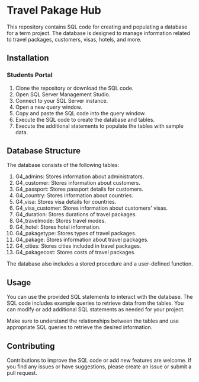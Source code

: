 # Travel Pakage Hub

This repository contains SQL code for creating and populating a database for a term project. The database is designed to manage information related to travel packages, customers, visas, hotels, and more.

## Installation


### Students Portal

1. Clone the repository or download the SQL code.
2. Open SQL Server Management Studio.
3. Connect to your SQL Server instance.
4. Open a new query window.
5. Copy and paste the SQL code into the query window.
6. Execute the SQL code to create the database and tables.
7. Execute the additional statements to populate the tables with sample data.


## Database Structure

The database consists of the following tables:

1. G4_admins: Stores information about administrators.
2. G4_customer: Stores information about customers.
3. G4_passport: Stores passport details for customers.
4. G4_country: Stores information about countries.
5. G4_visa: Stores visa details for countries.
6. G4_visa_customer: Stores information about customers' visas.
7. G4_duration: Stores durations of travel packages.
8. G4_travelmode: Stores travel modes.
9. G4_hotel: Stores hotel information.
10. G4_pakagetype: Stores types of travel packages.
11. G4_pakage: Stores information about travel packages.
12. G4_cities: Stores cities included in travel packages.
13. G4_pakagecost: Stores costs of travel packages.

The database also includes a stored procedure and a user-defined function.

## Usage

You can use the provided SQL statements to interact with the database. The SQL code includes example queries to retrieve data from the tables. You can modify or add additional SQL statements as needed for your project.

Make sure to understand the relationships between the tables and use appropriate SQL queries to retrieve the desired information.

## Contributing

Contributions to improve the SQL code or add new features are welcome. If you find any issues or have suggestions, please create an issue or submit a pull request.


